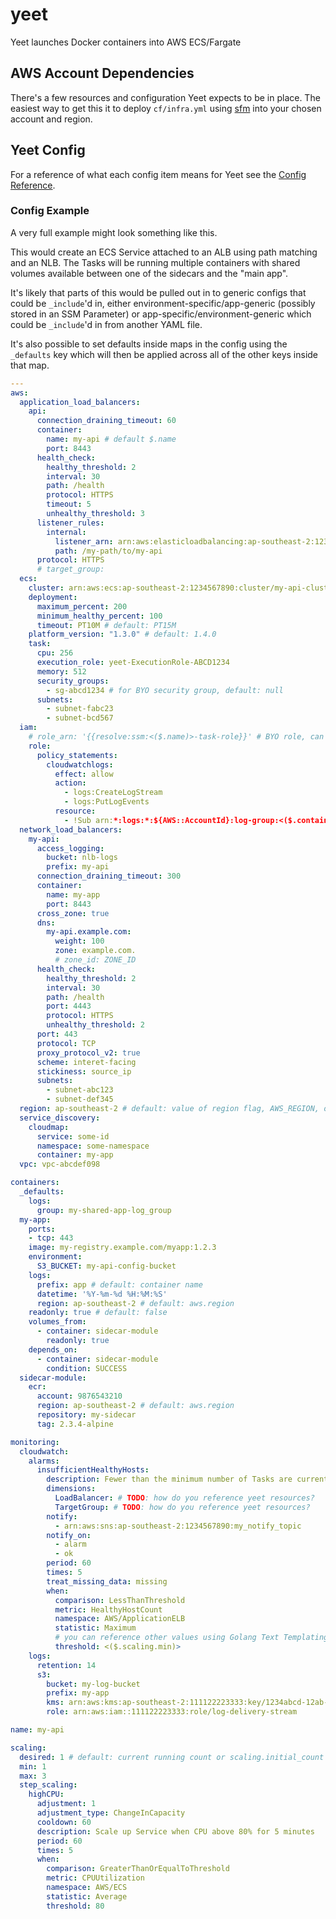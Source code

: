 # yeet

Yeet launches Docker containers into AWS ECS/Fargate

## AWS Account Dependencies

There's a few resources and configuration Yeet expects to be in place. The easiest way to get this it to deploy `cf/infra.yml` using [sfm](https://github.com/toolsdotgo/sfm) into your chosen account and region.

## Yeet Config

For a reference of what each config item means for Yeet see the [Config Reference](./docs/config-reference.yml).

### Config Example

A very full example might look something like this.

This would create an ECS Service attached to an ALB using path matching and an NLB. The Tasks will be running multiple containers with shared volumes available between one of the sidecars and the "main app".

It's likely that parts of this would be pulled out in to generic configs that could be `_include`'d in, either environment-specific/app-generic (possibly stored in an SSM Parameter) or app-specific/environment-generic which could be `_include`'d in from another YAML file.

It's also possible to set defaults inside maps in the config using the `_defaults` key which will then be applied across all of the other keys inside that map.

```yaml
---
aws:
  application_load_balancers:
    api:
      connection_draining_timeout: 60
      container:
        name: my-api # default $.name
        port: 8443
      health_check:
        healthy_threshold: 2
        interval: 30
        path: /health
        protocol: HTTPS
        timeout: 5
        unhealthy_threshold: 3
      listener_rules:
        internal:
          listener_arn: arn:aws:elasticloadbalancing:ap-southeast-2:1234567890:listener/app/my-api-alb/abcdef/ghijkl
          path: /my-path/to/my-api
      protocol: HTTPS
      # target_group: 
  ecs:
    cluster: arn:aws:ecs:ap-southeast-2:1234567890:cluster/my-api-cluster
    deployment:
      maximum_percent: 200
      minimum_healthy_percent: 100
      timeout: PT10M # default: PT15M
    platform_version: "1.3.0" # default: 1.4.0
    task:
      cpu: 256
      execution_role: yeet-ExecutionRole-ABCD1234
      memory: 512
      security_groups:
        - sg-abcd1234 # for BYO security group, default: null
      subnets:
        - subnet-fabc23
        - subnet-bcd567
  iam:
    # role_arn: '{{resolve:ssm:<($.name)>-task-role}}' # BYO role, can even have cloudformation pull it from a param store value
    role:
      policy_statements:
        cloudwatchlogs:
          effect: allow
          action:
            - logs:CreateLogStream
            - logs:PutLogEvents
          resource:
            - !Sub arn:*:logs:*:${AWS::AccountId}:log-group:<($.containers.my-app.logs.group)> # TODO: cloudformation intrinsic functions don't yet work
  network_load_balancers:
    my-api:
      access_logging:
        bucket: nlb-logs
        prefix: my-api
      connection_draining_timeout: 300
      container:
        name: my-app
        port: 8443
      cross_zone: true
      dns:
        my-api.example.com:
          weight: 100
          zone: example.com.
          # zone_id: ZONE_ID
      health_check:
        healthy_threshold: 2
        interval: 30
        path: /health
        port: 4443
        protocol: HTTPS
        unhealthy_threshold: 2
      port: 443
      protocol: TCP
      proxy_protocol_v2: true
      scheme: interet-facing
      stickiness: source_ip
      subnets:
        - subnet-abc123
        - subnet-def345
  region: ap-southeast-2 # default: value of region flag, AWS_REGION, or AWS_DEFAULT_REGION
  service_discovery:
    cloudmap:
      service: some-id
      namespace: some-namespace
      container: my-app
  vpc: vpc-abcdef098

containers:
  _defaults:
    logs:
      group: my-shared-app-log_group
  my-app:
    ports:
    - tcp: 443
    image: my-registry.example.com/myapp:1.2.3
    environment:
      S3_BUCKET: my-api-config-bucket
    logs:
      prefix: app # default: container name
      datetime: '%Y-%m-%d %H:%M:%S'
      region: ap-southeast-2 # default: aws.region
    readonly: true # default: false
    volumes_from:
      - container: sidecar-module
        readonly: true
    depends_on:
      - container: sidecar-module
        condition: SUCCESS
  sidecar-module:
    ecr:
      account: 9876543210
      region: ap-southeast-2 # default: aws.region
      repository: my-sidecar
      tag: 2.3.4-alpine

monitoring:
  cloudwatch:
    alarms:
      insufficientHealthyHosts:
        description: Fewer than the minimum number of Tasks are currently considered healthy
        dimensions:
          LoadBalancer: # TODO: how do you reference yeet resources?
          TargetGroup: # TODO: how do you reference yeet resources?
        notify:
          - arn:aws:sns:ap-southeast-2:1234567890:my_notify_topic
        notify_on:
          - alarm
          - ok
        period: 60
        times: 5
        treat_missing_data: missing
        when:
          comparison: LessThanThreshold
          metric: HealthyHostCount
          namespace: AWS/ApplicationELB
          statistic: Maximum
          # you can reference other values using Golang Text Templating with the delims '<(' and ')>'
          threshold: <($.scaling.min)>
    logs:
      retention: 14
      s3:
        bucket: my-log-bucket
        prefix: my-app
        kms: arn:aws:kms:ap-southeast-2:111122223333:key/1234abcd-12ab-34cd-56ef-1234567890ab
        role: arn:aws:iam::111122223333:role/log-delivery-stream

name: my-api

scaling:
  desired: 1 # default: current running count or scaling.initial_count or scaling.min
  min: 1
  max: 3
  step_scaling:
    highCPU:
      adjustment: 1
      adjustment_type: ChangeInCapacity
      cooldown: 60
      description: Scale up Service when CPU above 80% for 5 minutes
      period: 60
      times: 5
      when:
        comparison: GreaterThanOrEqualToThreshold
        metric: CPUUtilization
        namespace: AWS/ECS
        statistic: Average
        threshold: 80

```

